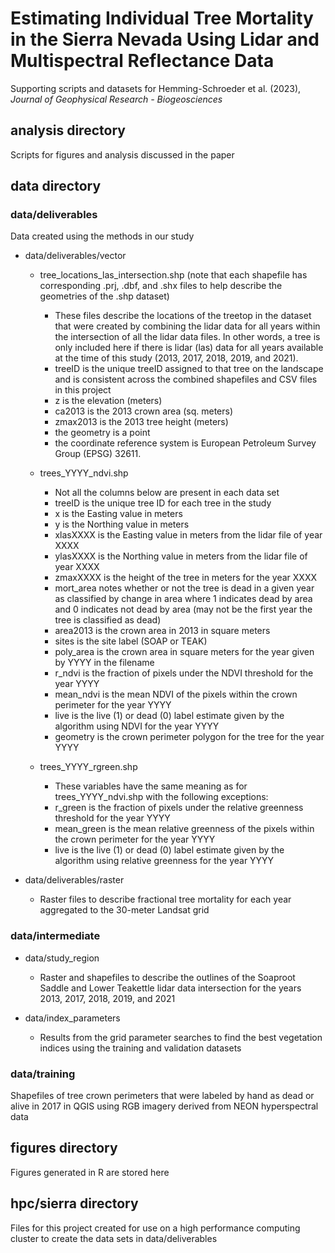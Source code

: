 # Estimating Individual Tree Mortality in the Sierra Nevada Using Lidar and Multispectral Reflectance Data
Supporting scripts and datasets for Hemming-Schroeder et al. (2023), *Journal of Geophysical Research - Biogeosciences*

## analysis directory

Scripts for figures and analysis discussed in the paper

## data directory

### data/deliverables

Data created using the methods in our study 

* data/deliverables/vector
    + tree_locations_las_intersection.shp (note that each shapefile has corresponding .prj, .dbf, and .shx files to help describe the geometries of the .shp dataset)
        - These files describe the locations of the treetop in the dataset that were created by combining the lidar data for all years within the intersection of all the lidar data files. In other words, a tree is only included here if there is lidar (las) data for all years available at the time of this study (2013, 2017, 2018, 2019, and 2021). 
        - treeID is the unique treeID assigned to that tree on the landscape and is consistent across the combined shapefiles and CSV files in this project
        - z is the elevation (meters)
        - ca2013 is the 2013 crown area (sq. meters)
        - zmax2013 is the 2013 tree height (meters)
        - the geometry is a point
        - the coordinate reference system is European Petroleum Survey Group (EPSG) 32611.

    + trees_YYYY_ndvi.shp
        - Not all the columns below are present in each data set
        - treeID is the unique tree ID for each tree in the study
        - x is the Easting value in meters 
        - y is the Northing value in meters
        - xlasXXXX is the Easting value in meters from the lidar file of year XXXX
        - ylasXXXX is the Northing value in meters from the lidar file of year XXXX
        - zmaxXXXX is the height of the tree in meters for the year XXXX
        - mort_area notes whether or not the tree is dead in a given year as classified by change in area where 1 indicates dead by area and 0 indicates not dead by area (may not be the first year the tree is classified as dead)
        - area2013 is the crown area in 2013 in square meters
        - sites is the site label (SOAP or TEAK)
        - poly_area is the crown area in square meters for the year given by YYYY in the filename
        - r_ndvi is the fraction of pixels under the NDVI threshold for the year YYYY
        - mean_ndvi is the mean NDVI of the pixels within the crown perimeter for the year YYYY
        - live is the live (1) or dead (0) label estimate given by the algorithm using NDVI for the year YYYY
        - geometry is the crown perimeter polygon for the tree for the year YYYY

    + trees_YYYY_rgreen.shp
        - These variables have the same meaning as for trees_YYYY_ndvi.shp with the following exceptions:
        - r_green is the fraction of pixels under the relative greenness threshold for the year YYYY
        - mean_green is the mean relative greenness of the pixels within the crown perimeter for the year YYYY
        - live is the live (1) or dead (0) label estimate given by the algorithm using relative greenness for the year YYYY

* data/deliverables/raster
    + Raster files to describe fractional tree mortality for each year aggregated to the 30-meter Landsat grid

### data/intermediate

* data/study_region
    + Raster and shapefiles to describe the outlines of the Soaproot Saddle and Lower Teakettle lidar data intersection for the years 2013, 2017, 2018, 2019, and 2021
    
* data/index_parameters
    + Results from the grid parameter searches to find the best vegetation indices using the training and validation datasets

### data/training

Shapefiles of tree crown perimeters that were labeled by hand as dead or alive in 2017 in QGIS using RGB imagery derived from NEON hyperspectral data

## figures directory

Figures generated in R are stored here

## hpc/sierra directory

Files for this project created for use on a high performance computing cluster to create the data sets in data/deliverables
